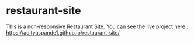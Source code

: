 # restaurant-site
This is a non-responsive Restaurant Site.
You can see the live project here : https://adityaspande1.github.io/restaurant-site/
